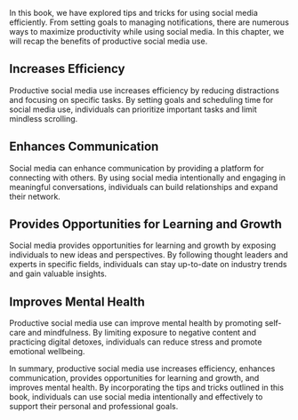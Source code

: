 
In this book, we have explored tips and tricks for using social media efficiently. From setting goals to managing notifications, there are numerous ways to maximize productivity while using social media. In this chapter, we will recap the benefits of productive social media use.

Increases Efficiency
--------------------

Productive social media use increases efficiency by reducing distractions and focusing on specific tasks. By setting goals and scheduling time for social media use, individuals can prioritize important tasks and limit mindless scrolling.

Enhances Communication
----------------------

Social media can enhance communication by providing a platform for connecting with others. By using social media intentionally and engaging in meaningful conversations, individuals can build relationships and expand their network.

Provides Opportunities for Learning and Growth
----------------------------------------------

Social media provides opportunities for learning and growth by exposing individuals to new ideas and perspectives. By following thought leaders and experts in specific fields, individuals can stay up-to-date on industry trends and gain valuable insights.

Improves Mental Health
----------------------

Productive social media use can improve mental health by promoting self-care and mindfulness. By limiting exposure to negative content and practicing digital detoxes, individuals can reduce stress and promote emotional wellbeing.

In summary, productive social media use increases efficiency, enhances communication, provides opportunities for learning and growth, and improves mental health. By incorporating the tips and tricks outlined in this book, individuals can use social media intentionally and effectively to support their personal and professional goals.
